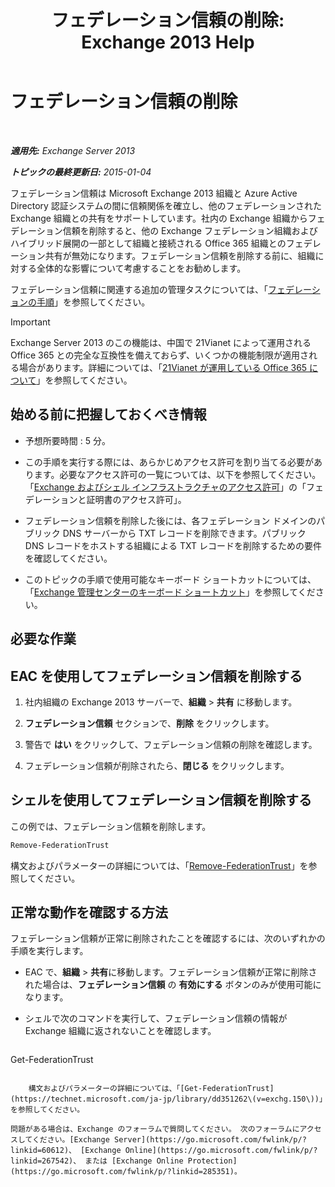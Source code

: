 ﻿---
title: 'フェデレーション信頼の削除: Exchange 2013 Help'
TOCTitle: フェデレーション信頼の削除
ms:assetid: dc4d126d-b567-470d-a5d0-e1402bf8f369
ms:mtpsurl: https://technet.microsoft.com/ja-jp/library/JJ657500(v=EXCHG.150)
ms:contentKeyID: 49896510
ms.date: 04/24/2018
mtps_version: v=EXCHG.150
ms.translationtype: HT
---

# フェデレーション信頼の削除

 

_**適用先:** Exchange Server 2013_

_**トピックの最終更新日:** 2015-01-04_

フェデレーション信頼は Microsoft Exchange 2013 組織と Azure Active Directory 認証システムの間に信頼関係を確立し、他のフェデレーションされた Exchange 組織との共有をサポートしています。社内の Exchange 組織からフェデレーション信頼を削除すると、他の Exchange フェデレーション組織およびハイブリッド展開の一部として組織と接続される Office 365 組織とのフェデレーション共有が無効になります。フェデレーション信頼を削除する前に、組織に対する全体的な影響について考慮することをお勧めします。

フェデレーション信頼に関連する追加の管理タスクについては、「[フェデレーションの手順](federation-procedures-exchange-2013-help.md)」を参照してください。


> [!IMPORTANT]
> Exchange Server 2013 のこの機能は、中国で 21Vianet によって運用される Office 365 との完全な互換性を備えておらず、いくつかの機能制限が適用される場合があります。詳細については、「<A href="https://go.microsoft.com/fwlink/?linkid=313640">21Vianet が運用している Office 365 について</A>」を参照してください。



## 始める前に把握しておくべき情報

  - 予想所要時間 : 5 分。

  - この手順を実行する際には、あらかじめアクセス許可を割り当てる必要があります。必要なアクセス許可の一覧については、以下を参照してください。「[Exchange およびシェル インフラストラクチャのアクセス許可](exchange-and-shell-infrastructure-permissions-exchange-2013-help.md)」の「フェデレーションと証明書のアクセス許可」。

  - フェデレーション信頼を削除した後には、各フェデレーション ドメインのパブリック DNS サーバーから TXT レコードを削除できます。パブリック DNS レコードをホストする組織による TXT レコードを削除するための要件を確認してください。

  - このトピックの手順で使用可能なキーボード ショートカットについては、「[Exchange 管理センターのキーボード ショートカット](keyboard-shortcuts-in-the-exchange-admin-center-exchange-online-protection-help.md)」を参照してください。

## 必要な作業

## EAC を使用してフェデレーション信頼を削除する

1.  社内組織の Exchange 2013 サーバーで、<strong>組織</strong> \> <strong>共有</strong> に移動します。

2.  <strong>フェデレーション信頼</strong> セクションで、<strong>削除</strong> をクリックします。

3.  警告で <strong>はい</strong> をクリックして、フェデレーション信頼の削除を確認します。

4.  フェデレーション信頼が削除されたら、<strong>閉じる</strong> をクリックします。

## シェルを使用してフェデレーション信頼を削除する

この例では、フェデレーション信頼を削除します。

```powershell
Remove-FederationTrust
```

構文およびパラメーターの詳細については、「[Remove-FederationTrust](https://technet.microsoft.com/ja-jp/library/dd351153\(v=exchg.150\))」を参照してください。

## 正常な動作を確認する方法

フェデレーション信頼が正常に削除されたことを確認するには、次のいずれかの手順を実行します。

  - EAC で、<strong>組織</strong> \> <strong>共有</strong>に移動します。フェデレーション信頼が正常に削除された場合は、<strong>フェデレーション信頼</strong> の <strong>有効にする</strong> ボタンのみが使用可能になります。

  - シェルで次のコマンドを実行して、フェデレーション信頼の情報が Exchange 組織に返されないことを確認します。
    
    ```powershell
Get-FederationTrust
```
    
    構文およびパラメーターの詳細については、「[Get-FederationTrust](https://technet.microsoft.com/ja-jp/library/dd351262\(v=exchg.150\))」を参照してください。

問題がある場合は、Exchange のフォーラムで質問してください。 次のフォーラムにアクセスしてください。[Exchange Server](https://go.microsoft.com/fwlink/p/?linkid=60612)、 [Exchange Online](https://go.microsoft.com/fwlink/p/?linkid=267542)、 または [Exchange Online Protection](https://go.microsoft.com/fwlink/p/?linkid=285351)。


